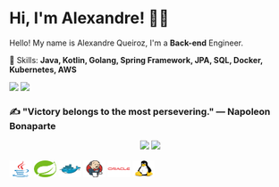 # Hi, I'm Alexandre! :man_technologist:

<p align="left">
  Hello! My name is Alexandre Queiroz, I'm a <strong>Back-end</strong> Engineer.
</p>

<p align="left">
  🦄 Skills: <strong>Java, Kotlin, Golang, Spring Framework, JPA, SQL, Docker, Kubernetes, AWS</strong>
</p>

<p align="left">
  <a href="https://www.instagram.com/oalexandrepontes/" alt="Instagram">
  <img src="https://img.shields.io/badge/-Instagram-DF0174?style=for-the-badge&logo=instagram&logoColor=white&link=https://www.instagram.com/iuricoding/"/></a>

  <a href="https://www.linkedin.com/in/alexandre-pontes-de-queiroz" alt="Linkedin">
  <img src="https://img.shields.io/badge/-Linkedin-0e76a8?style=for-the-badge&logo=Linkedin&logoColor=white&link=https://www.linkedin.com/in/iuricode" /></a>
</p>

### :writing_hand: "Victory belongs to the most persevering." ― Napoleon Bonaparte



<div align="center">
  <img height="180em" src="https://github-readme-stats.vercel.app/api?username=apontes77&show_icons=true&theme=github_dark&include_all_commits=true&count_private=true"/>
  <img height="180em" src="https://github-readme-stats.vercel.app/api/top-langs/?username=apontes77&layout=compact&hide=pascal&%langs_count=7&theme=github_dark"/>
</div>

  <div style="display: inline_block"><br>
  <img align="center" height="30" width="40" src="https://raw.githubusercontent.com/devicons/devicon/master/icons/java/java-original.svg">
  <img align="center" height="30" width="40" src="https://raw.githubusercontent.com/devicons/devicon/master/icons/spring/spring-original.svg">
  <img align="center" height="30" width="40" src="https://raw.githubusercontent.com/devicons/devicon/master/icons/docker/docker-original.svg">
  <img align="center" height="30" width="40" src="https://raw.githubusercontent.com/devicons/devicon/master/icons/jenkins/jenkins-original.svg">
  <img align="center" height="30" width="40" src="https://raw.githubusercontent.com/devicons/devicon/master/icons/oracle/oracle-original.svg">
  <img align="center" height="30" width="40" src="https://raw.githubusercontent.com/devicons/devicon/master/icons/linux/linux-original.svg">
</div>

